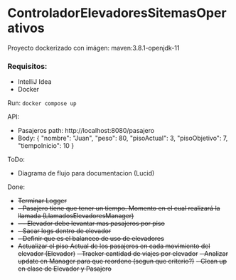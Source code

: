 # ControladorElevadoresSitemasOperativos

Proyecto dockerizado con imágen: maven:3.8.1-openjdk-11

### Requisitos:
- IntelliJ Idea
- Docker

Run:
`docker compose up`

API:
- Pasajeros path: http://localhost:8080/pasajero
- Body: {
  "nombre": "Juan",
  "peso": 80,
  "pisoActual": 3,
  "pisoObjetivo": 7,
  "tiempoInicio": 10
  }

ToDo:
- Diagrama de flujo para documentacion (Lucid)



Done:
- ~~Terminar Logger~~
- ~~- Pasajero tiene que tener un tiempo. Momento en el cual realizará la llamada (LlamadosElevadoresManager)~~
- ~~- - Elevador debe levantar mas pasajeros por piso~~
- ~~- Sacar logs dentro de elevador~~
- ~~- Definir que es el balanceo de uso de elevadores~~
- ~~Actualizar el piso Actual de los pasajeros en cada movimiento del elevador (Elevador)~~
~~- Tracker cantidad de viajes por elevador~~
~~- Analizar update en Manager para que reordene (segun que criterio?)~~
~~- Clean up en clase de Elevador y Pasajero~~